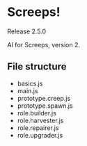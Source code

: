 # Screeps!
Release 2.5.0

AI for Screeps, version 2.

## File structure
- basics.js
- main.js
- prototype.creep.js
- prototype.spawn.js
- role.builder.js
- role.harvester.js
- role.repairer.js
- role.upgrader.js
